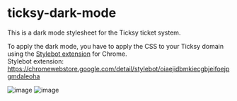 # ticksy-dark-mode
This is a dark mode stylesheet for the Ticksy ticket system.

To apply the dark mode, you have to apply the CSS to your Ticksy domain using the [Stylebot extension]([url](https://chromewebstore.google.com/detail/stylebot/oiaejidbmkiecgbjeifoejpgmdaleoha)) for Chrome.<br>
Stylebot extension: https://chromewebstore.google.com/detail/stylebot/oiaejidbmkiecgbjeifoejpgmdaleoha

![image](https://github.com/axmusic/ticksy-dark-mode/assets/37789021/7597e059-4178-4180-86f3-3bf10ccfbd54)
![image](https://github.com/axmusic/ticksy-dark-mode/assets/37789021/09d2711a-f1b9-4aad-8929-683e8587f522)
